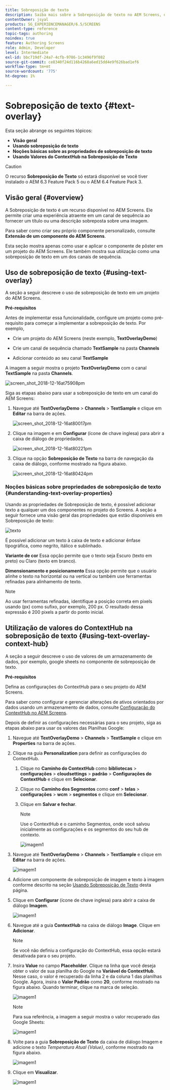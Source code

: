 ```yaml
---
title: Sobreposição de texto
description: Saiba mais sobre a Sobreposição de texto no AEM Screens, que permite criar uma experiência atraente em um canal de sequência fornecendo um título ou uma descrição sobreposta sobre uma imagem.
contentOwner: jsyal
products: SG_EXPERIENCEMANAGER/6.5/SCREENS
content-type: reference
topic-tags: authoring
noindex: true
feature: Authoring Screens
role: Admin, Developer
level: Intermediate
exl-id: bbc719df-24a7-4cfb-9786-1c3496f9f082
source-git-commit: ce8340f24d116b4268a6ed15dd4e9f626bad1ef6
workflow-type: tm+mt
source-wordcount: '775'
ht-degree: 1%

---
```


# Sobreposição de texto {#text-overlay}

Esta seção abrange os seguintes tópicos:

* **Visão geral**
* **Usando sobreposição de texto**
* **Noções básicas sobre as propriedades de sobreposição de texto**
* **Usando Valores do ContextHub na Sobreposição de Texto**

>[!CAUTION]
>
>O recurso **Sobreposição de Texto** só estará disponível se você tiver instalado o AEM 6.3 Feature Pack 5 ou o AEM 6.4 Feature Pack 3.

## Visão geral {#overview}

A Sobreposição de texto é um recurso disponível no AEM Screens. Ele permite criar uma experiência atraente em um canal de sequência ao fornecer um título ou uma descrição sobreposta sobre uma imagem.

Para saber como criar seu próprio componente personalizado, consulte **Extensão de um componente do AEM Screens**.

Esta seção mostra apenas como usar e aplicar o componente de pôster em um projeto do AEM Screens. Ele também mostra sua utilização como uma sobreposição de texto em um dos canais de sequência.

## Uso de sobreposição de texto {#using-text-overlay}

A seção a seguir descreve o uso de sobreposição de texto em um projeto do AEM Screens.

**Pré-requisitos**

Antes de implementar essa funcionalidade, configure um projeto como pré-requisito para começar a implementar a sobreposição de texto. Por exemplo,

* Crie um projeto do AEM Screens (neste exemplo, **TextOverlayDemo**)

* Crie um canal de sequência chamado **TextSample** na pasta **Channels**

* Adicionar conteúdo ao seu canal **TextSample**

A imagem a seguir mostra o projeto **TextOverlayDemo** com o canal **TextSample** na pasta **Channels**.

![screen_shot_2018-12-16at75908pm](assets/screen_shot_2018-12-16at75908pm.png)

Siga as etapas abaixo para usar a sobreposição de texto em um canal do AEM Screens:

1. Navegue até **TextOverlayDemo** > **Channels** > **TextSample** e clique em **Editar** na barra de ações.

   ![screen_shot_2018-12-16at80017pm](assets/screen_shot_2018-12-16at80017pm.png)

1. Clique na imagem e em **Configurar** (ícone de chave inglesa) para abrir a caixa de diálogo de propriedades.

   ![screen_shot_2018-12-16at80221pm](assets/screen_shot_2018-12-16at80221pm.png)

1. Clique na opção **Sobreposição de Texto** na barra de navegação da caixa de diálogo, conforme mostrado na figura abaixo.

   ![screen_shot_2018-12-16at80424pm](assets/screen_shot_2018-12-16at80424pm.png)

### Noções básicas sobre propriedades de sobreposição de texto {#understanding-text-overlay-properties}

Usando as propriedades de Sobreposição de texto, é possível adicionar texto a qualquer um dos componentes no projeto do Screens. A seção a seguir fornece uma visão geral das propriedades que estão disponíveis em Sobreposição de texto:

![texto](assets/text.gif)

É possível adicionar um texto à caixa de texto e adicionar ênfase tipográfica, como negrito, itálico e sublinhado.

**Variante de cor** Essa opção permite que o texto seja Escuro (texto em preto) ou Claro (texto em branco).

**Dimensionamento e posicionamento** Essa opção permite que o usuário alinhe o texto na horizontal ou na vertical ou também use ferramentas refinadas para alinhamento de texto.

>[!NOTE]
>
>Ao usar ferramentas refinadas, identifique a posição correta em pixels usando (px) como sufixo, por exemplo, 200 px. O resultado dessa expressão é 200 pixels a partir do ponto inicial.

## Utilização de valores do ContextHub na sobreposição de texto {#using-text-overlay-context-hub}

A seção a seguir descreve o uso de valores de um armazenamento de dados, por exemplo, google sheets no componente de sobreposição de texto.

**Pré-requisitos**

Defina as configurações do ContextHub para o seu projeto do AEM Screens.

Para saber como configurar e gerenciar alterações de ativos orientados por dados usando um armazenamento de dados, consulte [Configuração do ContextHub no AEM Screens](https://experienceleague.adobe.com/pt-br/docs/experience-manager-screens/user-guide/developing/configuring-context-hub).

Depois de definir as configurações necessárias para o seu projeto, siga as etapas abaixo para usar os valores das Planilhas Google:

1. Navegue até **TextOverlayDemo** > **Channels** > **TextSample** e clique em **Properties** na barra de ações.

1. Clique na guia **Personalization** para definir as configurações do ContextHub.

   1. Clique no **Caminho do ContextHub** como **bibliotecas** > **configurações** > **cloudsettings** > **padrão** > **Configurações do ContextHub** e clique em **Selecionar**.

   1. Clique no **Caminho dos Segmentos** como **conf** > **telas** > **configurações** > **wcm** > **segmentos** e clique em **Selecionar**.

   1. Clique em **Salvar e fechar**.

      >[!NOTE]
      >
      >Use o ContextHub e o caminho Segmentos, onde você salvou inicialmente as configurações e os segmentos do seu hub de contexto.

      ![imagem1](/help/user-guide/assets/text-overlay/text-overlay8.png)

1. Navegue até **TextOverlayDemo** > **Channels** > **TextSample** e clique em **Editar** na barra de ações.

   ![imagem1](/help/user-guide/assets/text-overlay/text-overlay1.png)

1. Adicione um componente de sobreposição de imagem e texto à imagem conforme descrito na seção [Usando Sobreposição de Texto](/help/user-guide/text-overlay.md#using-text-overlay) desta página.

1. Clique em **Configurar** (ícone de chave inglesa) para abrir a caixa de diálogo **Imagem**.

   ![imagem1](/help/user-guide/assets/text-overlay/text-overlay4.png)

1. Navegue até a guia **ContextHub** na caixa de diálogo **Image**. Clique em **Adicionar**.

   >[!NOTE]
   >Se você não definiu a configuração do ContextHub, essa opção estará desativada para o seu projeto.

1. Insira **Value** no campo **Placeholder**. Clique na linha que você deseja obter o valor de sua planilha do Google na **Variável do ContextHub**. Nesse caso, o valor é recuperado da linha 2 e da coluna 1 das planilhas Google. Agora, insira o **Valor Padrão** como **20**, conforme mostrado na figura abaixo. Quando terminar, clique na marca de seleção.

   ![imagem1](/help/user-guide/assets/text-overlay/text-overlay5.png)

   >[!NOTE]
   >Para sua referência, a imagem a seguir mostra o valor recuperado das Google Sheets:

   ![imagem1](/help/user-guide/assets/text-overlay/text-overlay6.png)

1. Volte para a guia **Sobreposição de Texto** da caixa de diálogo Imagem e adicione o texto *Temperatura Atual {Value}*, conforme mostrado na figura abaixo.

   ![imagem1](/help/user-guide/assets/text-overlay/text-overlay7.png)

1. Clique em **Visualizar**.

   ![imagem1](/help/user-guide/assets/text-overlay/text-overlay10.png)
